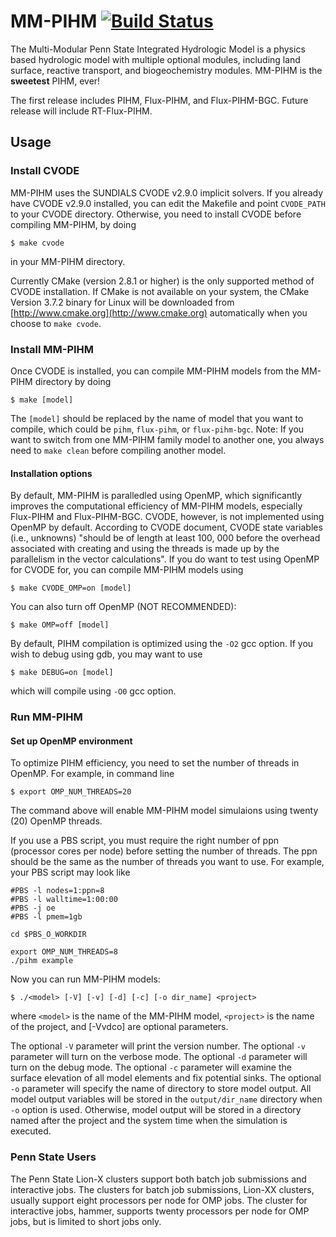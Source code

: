 MM-PIHM [![Build Status](https://travis-ci.org/PSUmodeling/MM-PIHM.svg?branch=master)](https://travis-ci.org/PSUmodeling/MM-PIHM)
=======

The Multi-Modular Penn State Integrated Hydrologic Model is a physics based hydrologic model with multiple optional modules, including land surface, reactive transport, and biogeochemistry modules.
MM-PIHM is the **sweetest** PIHM, ever!

The first release includes PIHM, Flux-PIHM, and Flux-PIHM-BGC.
Future release will include RT-Flux-PIHM.

## Usage

### Install CVODE

MM-PIHM uses the SUNDIALS CVODE v2.9.0 implicit solvers.
If you already have CVODE v2.9.0 installed, you can edit the Makefile and point `CVODE_PATH` to your CVODE directory.
Otherwise, you need to install CVODE before compiling MM-PIHM, by doing

```shell
$ make cvode
```

in your MM-PIHM directory.

Currently CMake (version 2.8.1 or higher) is the only supported method of CVODE installation.
If CMake is not available on your system, the CMake Version 3.7.2 binary for Linux will be downloaded from [http://www.cmake.org](http://www.cmake.org) automatically when you choose to `make cvode`.

### Install MM-PIHM

Once CVODE is installed, you can compile MM-PIHM models from the MM-PIHM directory by doing

```shell
$ make [model]
```

The `[model]` should be replaced by the name of model that you want to compile, which could be `pihm`, `flux-pihm`, or `flux-pihm-bgc`.
Note: If you want to switch from one MM-PIHM family model to another one, you always need to `make clean` before compiling another model.

#### Installation options

By default, MM-PIHM is paralledled using OpenMP, which significantly improves the computational efficiency of MM-PIHM models, especially Flux-PIHM and Flux-PIHM-BGC.
CVODE, however, is not implemented using OpenMP by default.
According to CVODE document, CVODE state variables (i.e., unknowns) "should be of length at least 100, 000 before the overhead associated with creating and using the threads is made up by the parallelism in the vector calculations".
If you do want to test using OpenMP for CVODE for, you can compile MM-PIHM models using 

```shell
$ make CVODE_OMP=on [model]
```

You can also turn off OpenMP (NOT RECOMMENDED):

```shell
$ make OMP=off [model]
```

By default, PIHM compilation is optimized using the `-O2` gcc option.
If you wish to debug using gdb, you may want to use

```shell
$ make DEBUG=on [model]
```

which will compile using `-O0` gcc option.

### Run MM-PIHM

#### Set up OpenMP environment

To optimize PIHM efficiency, you need to set the number of threads in OpenMP.
For example, in command line

```shell
$ export OMP_NUM_THREADS=20
```

The command above will enable MM-PIHM model simulaions using twenty (20) OpenMP threads.

If you use a PBS script, you must require the right number of ppn (processor cores per node) before setting the number of threads.
The ppn should be the same as the number of threads you want to use.
For example, your PBS script may look like

```shell
#PBS -l nodes=1:ppn=8
#PBS -l walltime=1:00:00
#PBS -j oe
#PBS -l pmem=1gb

cd $PBS_O_WORKDIR

export OMP_NUM_THREADS=8
./pihm example
```

Now you can run MM-PIHM models:

```shell
$ ./<model> [-V] [-v] [-d] [-c] [-o dir_name] <project>
```

where `<model>` is the name of the MM-PIHM model, `<project>` is the name of the project, and [-Vvdco] are
optional parameters.

The optional `-V` parameter will print the version number.
The optional `-v` parameter will turn on the verbose mode.
The optional `-d` parameter will turn on the debug mode.
The optional `-c` parameter will examine the surface elevation of all model elements and fix potential sinks.
The optional `-o` parameter will specify the name of directory to store model output.
All model output variables will be stored in the `output/dir_name` directory when `-o` option is used.
Otherwise, model output will be stored in a directory named after the project and the system time when the simulation is executed.

### Penn State Users

The Penn State Lion-X clusters support both batch job submissions and interactive jobs.
The clusters for batch job submissions, Lion-XX clusters, usually support eight processors per node for OMP jobs.
The cluster for interactive jobs, hammer, supports twenty processors per node for OMP jobs, but is limited to short jobs only.
